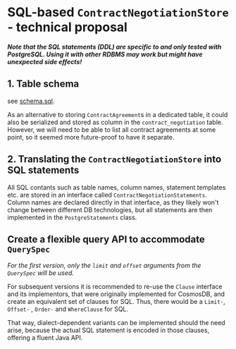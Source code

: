 # SQL-based `ContractNegotiationStore` - technical proposal

**_Note that the SQL statements (DDL) are specific to and only tested with PostgreSQL. Using it with other RDBMS may
work but might have unexpected side effects!_**

## 1. Table schema

see [schema.sql](src/main/resources/contract-negotiation-schema.sql).

As an alternative to storing `ContractAgreement`s in a dedicated table, it could also be serialized and stored as column
in the `contract_negotiation` table. However, we will need to be able to list all contract agreements at some point, so
it seemed more future-proof to have it separate.

## 2. Translating the `ContractNegotiationStore` into SQL statements

All SQL contants such as table names, column names, statement templates etc. are stored in an interface
called `ContractNegotiationStatements`. Column names are declared directly in that interface, as they likely won't
change between different DB technologies, but all statements are then implemented in the `PostgreStatements` class.

## Create a flexible query API to accommodate `QuerySpec`

_For the first version, only the `limit` and `offset` arguments from the `QuerySpec` will be used._

For subsequent versions it is recommended to re-use the `Clause` interface and its implementors, that were originally
implemented for CosmosDB, and create an equivalent set of clauses for SQL. Thus, there would be a `Limit-`, `Offset-`
, `Order-` and `WhereClause` for SQL.

That way, dialect-dependent variants can be implemented should the need arise, because the actual SQL statement is
encoded in those clauses, offering a fluent Java API.
